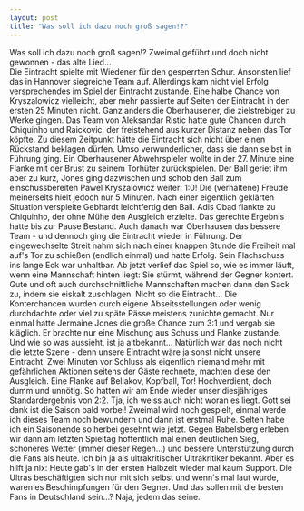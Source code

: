 ```yaml
---
layout: post
title: "Was soll ich dazu noch groß sagen!?"
---
```


Was soll ich dazu noch groß sagen!? Zweimal geführt und doch nicht gewonnen - das alte Lied...  
Die Eintracht spielte mit Wiedener für den gesperrten Schur. Ansonsten lief das in Hannover siegreiche Team auf. Allerdings kam nicht viel Erfolg versprechendes im Spiel der Eintracht zustande. Eine halbe Chance von Kryszalowicz vielleicht, aber mehr passierte auf Seiten der Eintracht in den ersten 25 Minuten nicht. Ganz anders die Oberhausener, die zielstrebiger zu Werke gingen. Das Team von Aleksandar Ristic hatte gute Chancen durch Chiquinho und Raickovic, der freistehend aus kurzer Distanz neben das Tor köpfte. Zu diesem Zeitpunkt hätte die Eintracht sich nicht über einen Rückstand beklagen dürfen. Umso verwunderlicher, dass sie dann selbst in Führung ging. Ein Oberhausener Abwehrspieler wollte in der 27. Minute eine Flanke mit der Brust zu seinem Torhüter zurückspielen. Der Ball geriet ihm aber zu kurz, Jones ging dazwischen und schob den Ball zum einschussbereiten Pawel Kryszalowicz weiter: 1:0! Die (verhaltene) Freude meinerseits hielt jedoch nur 5 Minuten. Nach einer eigentlich geklärten Situation verspielte Gebhardt leichtfertig den Ball. Adis Obad flankte zu Chiquinho, der ohne Mühe den Ausgleich erzielte. Das gerechte Ergebnis hatte bis zur Pause Bestand. Auch danach war Oberhausen das bessere Team - und dennoch ging die Eintracht wieder in Führung. Der eingewechselte Streit nahm sich nach einer knappen Stunde die Freiheit mal auf's Tor zu schießen (endlich einmal) und hatte Erfolg. Sein Flachschuss ins lange Eck war unhaltbar. Ab jetzt verlief das Spiel so, wie es immer läuft, wenn eine Mannschaft hinten liegt: Sie stürmt, während der Gegner kontert. Gute und oft auch durchschnittliche Mannschaften machen dann den Sack zu, indem sie eiskalt zuschlagen. Nicht so die Eintracht... Die Konterchancen wurden durch eigene Abseitsstellungen oder wenig durchdachte oder viel zu späte Pässe meistens zunichte gemacht. Nur einmal hatte Jermaine Jones die große Chance zum 3:1 und vergab sie kläglich. Er brachte nur eine Mischung aus Schuss und Flanke zustande. Und wie so was aussieht, ist ja altbekannt... Natürlich war das noch nicht die letzte Szene - denn unsere Eintracht wäre ja sonst nicht unsere Eintracht. Zwei Minuten vor Schluss als eigentlich niemand mehr mit gefährlichen Aktionen seitens der Gäste rechnete, machten diese den Ausgleich. Eine Flanke auf Beliakov, Kopfball, Tor! Hochverdient, doch dumm und unnötig. So hatten wir am Ende wieder unser diesjähriges Standardergebnis von 2:2. Tja, ich weiss auch nicht woran es liegt. Gott sei dank ist die Saison bald vorbei! Zweimal wird noch gespielt, einmal werde ich dieses Team noch bewundern und dann ist erstmal Ruhe. Selten habe ich ein Saisonende so herbei gesehnt wie jetzt. Gegen Babelsberg erleben wir dann am letzten Spieltag hoffentlich mal einen deutlichen Sieg, schöneres Wetter (immer dieser Regen...) und bessere Unterstützung durch die Fans als heute. Ich bin ja als ultrakritischer Ultrakritiker bekannt. Aber es hilft ja nix: Heute gab's in der ersten Halbzeit wieder mal kaum Support. Die Ultras beschäftigten sich nur mit sich selbst und wenn's mal laut wurde, waren es Beschimpfungen für den Gegner. Und das sollen mit die besten Fans in Deutschland sein...? Naja, jedem das seine.

